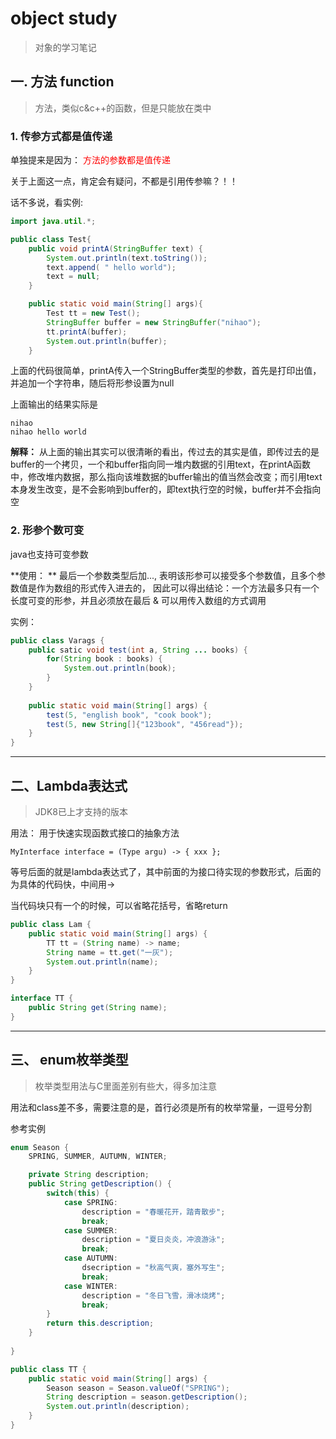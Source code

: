 # object study
> 对象的学习笔记

## 一. 方法 function

> 方法，类似c&c++的函数，但是只能放在类中

### 1. 传参方式都是值传递
单独提来是因为： <font color="red">方法的参数都是值传递</font>

关于上面这一点，肯定会有疑问，不都是引用传参嘛？！！

话不多说，看实例:

```java
import java.util.*;

public class Test{
    public void printA(StringBuffer text) {
        System.out.println(text.toString());
        text.append( " hello world");
        text = null;
    }   

    public static void main(String[] args){
        Test tt = new Test();
        StringBuffer buffer = new StringBuffer("nihao");
        tt.printA(buffer);
        System.out.println(buffer);
    }  
```
上面的代码很简单，printA传入一个StringBuffer类型的参数，首先是打印出值，并追加一个字符串，随后将形参设置为null

上面输出的结果实际是
```
nihao
nihao hello world
```
**解释：** 从上面的输出其实可以很清晰的看出，传过去的其实是值，即传过去的是buffer的一个拷贝，一个和buffer指向同一堆内数据的引用text，在printA函数中，修改堆内数据，那么指向该堆数据的buffer输出的值当然会改变；而引用text本身发生改变，是不会影响到buffer的，即text执行空的时候，buffer并不会指向空

### 2. 形参个数可变
java也支持可变参数

**使用： ** 最后一个参数类型后加...,
表明该形参可以接受多个参数值，且多个参数值是作为数组的形式传入进去的， 因此可以得出结论：一个方法最多只有一个长度可变的形参，并且必须放在最后 & 可以用传入数组的方式调用

实例：
```java
public class Varags {
    public satic void test(int a, String ... books) {
        for(String book : books) {
            System.out.println(book);
        }
    }
    
    public static void main(String[] args) {
        test(5, "english book", "cook book");
        test(5, new String[]{"123book", "456read"});
    }
}
```
***

## 二、Lambda表达式
> JDK8已上才支持的版本

用法： 用于快速实现函数式接口的抽象方法

`MyInterface interface = (Type argu) -> { xxx };`

等号后面的就是lambda表达式了，其中前面的为接口待实现的参数形式，后面的为具体的代码快，中间用->

当代码块只有一个的时候，可以省略花括号，省略return

```java
public class Lam {
    public static void main(String[] args) {
        TT tt = (String name) -> name;
        String name = tt.get("一灰");
        System.out.println(name);
    }
}

interface TT {
    public String get(String name);
}
```

***

## 三、 enum枚举类型
> 枚举类型用法与C里面差别有些大，得多加注意

用法和class差不多，需要注意的是，首行必须是所有的枚举常量，一逗号分割


参考实例
```java
enum Season {
    SPRING, SUMMER, AUTUMN, WINTER;

    private String description;
    public String getDescription() {
        switch(this) {
            case SPRING:
                description = "春暖花开，踏青散步";
                break;
            case SUMMER:
                description = "夏日炎炎，冲浪游泳";
                break;
            case AUTUMN:
                dsecription = "秋高气爽，塞外写生";
                break;
            case WINTER:
                description = "冬日飞雪，滑冰烧烤";
                break;
        }
        return this.description;
    }
    
}

public class TT {
    public static void main(String[] args) {
        Season season = Season.valueOf("SPRING");
        String description = season.getDescription();
        System.out.println(description);
    }
}
```
